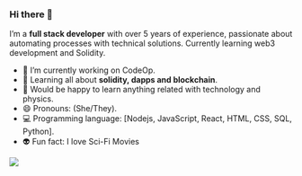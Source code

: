 ### Hi there 🖖

I’m a **full stack developer** with over 5 years of experience, passionate about automating processes with technical solutions. Currently learning web3 development and Solidity.


- 🔭 I’m currently working on CodeOp.
- 🌱 Learning all about **solidity, dapps and blockchain**.
- 🤖 Would be happy to learn anything related with technology and physics.
- 😄 Pronouns: (She/They).
- 💻 Programming language: [Nodejs, JavaScript, React, HTML, CSS, SQL, Python].
- 👽 Fun fact: I love Sci-Fi Movies 

![](https://github-readme-stats.vercel.app/api/top-langs/?username=thainabbraz&layout=compact)
